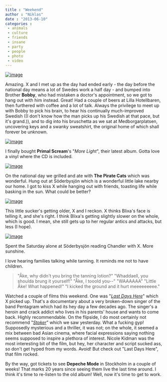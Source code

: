 ```yaml
---
title : "Weekend"
author : "Niklas"
date : "2013-06-10"
categories : 
 - animals
 - culture
 - friends
 - insane
 - party
 - people
 - photo
 - video
---
```


[![image](https://niklasblog.com/wp-content/wpid-CameraZOOM-20130605172144267.jpg "CameraZOOM-20130605172144267.jpg")](https://niklasblog.com/wp-content/wpid-CameraZOOM-20130605172144267.jpg)

Amazing. X and I met up as the day had ended early - the day before the national day means a lot of Swedes work a half day - and bumped into Brother **Bobby**, who had mistaken a doctor's appointment, so we got to hang out with him instead. Great! Had a couple of beers at Lilla Hotellbaren, then furthered with coffee and a lot of talk. Always the privilege to meet up with Bobby to pick his brain, to hear his continually much-improved Swedish ((I don't know how the man picks up his Swedish at that pace, but it's grand.)), and to dig into his bruschetta as we sat at Medborgarplatsen, uncovering keys and a swanky sweatshirt, the original home of which shall forever be unknown.

[![image](https://niklasblog.com/wp-content/wpid-IMG_20130605_225840.jpg "IMG_20130605_225840.jpg")](https://niklasblog.com/wp-content/wpid-IMG_20130605_225840.jpg)

I finally bought **Primal Scream**'s "_More Light_", their latest album. Gotta love a vinyl where the CD is included.

[![image](https://niklasblog.com/wp-content/wpid-CameraZOOM-20130606172228524.jpg "CameraZOOM-20130606172228524.jpg")](https://niklasblog.com/wp-content/wpid-CameraZOOM-20130606172228524.jpg)

On the national day we grilled and ate with **The Pirate Cats** which was wonderful. Hung out at Söderbysjön which is a wonderful little lake nearby our home. I got to kiss X while hanging out with friends, toasting life while basking in the sun. What could be better?

[![image](https://niklasblog.com/wp-content/wpid-mtf_QEfVW_101.jpg "mtf_QEfVW_101.jpg")](https://niklasblog.com/wp-content/wpid-mtf_QEfVW_101.jpg)

This little sucker's getting older, X and I reckon. X thinks Blixa's face is telling it, and she's right. I think Blixa's getting slightly slower on the whole, which is good. I mean, she still gets up to her regular antics and attacks, but less (I hope).

[![image](https://niklasblog.com/wp-content/wpid-CameraZOOM-20130608162940261_20130608165527411.jpg "CameraZOOM-20130608162940261_20130608165527411.jpg")](https://niklasblog.com/wp-content/wpid-CameraZOOM-20130608162940261_20130608165527411.jpg)

Spent the Saturday alone at Söderbysjön reading Chandler with X. More sunshine.

I love hearing families talking while tanning. It reminds me not to have children.

> "Åke, why didn't you bring the tanning lotion?" "Whaddaell, you shoulda brung it yourself!" "Åke, I tooold you--" "WAAAAAA" "Little Åke! What happened!" "I kicked the ground and it hurt meeeeeeeee."

Watched a couple of films this weekend. One was "_[Last Days Here](http://letterboxd.com/film/last-days-here)_" which X picked up. That's a documentary about a very broken-down singer of the band Pentagram which had its hey day a few decades ago. The singer's a heroin and crack addict who lives in his parents' house and wants to come back. Highly recommendable. On the flipside, I do most certainly not recommend "_[Stoker](http://letterboxd.com/film/stoker)_" which we saw yesterday. What a fucking gyp! Supposedly mysterious and a thriller, it was not; on the whole, it seemed a mix between bad Asian cinema, where facial expressions saying nothing seems supposed to inspire a plethora of interest. Nicole Kidman was the most interesting bit of the film, but hey, her character and script sucked ass, so don't get hyped from my words. Avoid! But check out "Last Days Here", that film rocked.

By the way, got tickets to see **Depeche Mode** in Stockholm in a couple of weeks! That marks 20 years since seeing them live the last time around. I think it's time to re-listen to the old album! Well, now it's time to get to work.
